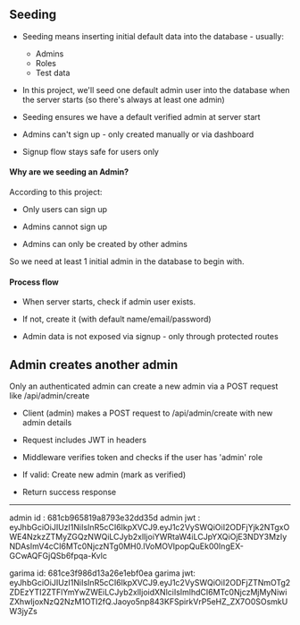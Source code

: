 ## Seeding 

- Seeding means inserting initial default data into the database - usually: 

    - Admins 
    - Roles
    - Test data 

- In this project, we'll seed one default admin user into the database when the server starts (so there's always at least one admin)

- Seeding ensures we have a default verified admin at server start 

- Admins can't sign up - only created manually or via dashboard 

- Signup flow stays safe for users only 

#### Why are we seeding an Admin? 

According to this project: 

- Only users can sign up 

- Admins cannot sign up

- Admins can only be created by other admins 

So we need at least 1 initial admin in the database to begin with. 

#### Process flow 

- When server starts, check if admin user exists. 

- If not, create it (with default name/email/password)

- Admin data is not exposed via signup - only through protected routes 


## Admin creates another admin 

Only an authenticated admin can create a new admin via a POST request like /api/admin/create 

- Client (admin) makes a POST request to /api/admin/create with new admin details 

- Request includes JWT in headers 

- Middleware verifies token and checks if the user has 'admin' role 

- If valid: Create new admin (mark as verified)

- Return success response 

-----------------------------------------------

admin id : 681cb965819a8793e32dd35d 
admin jwt : eyJhbGciOiJIUzI1NiIsInR5cCI6IkpXVCJ9.eyJ1c2VySWQiOiI2ODFjYjk2NTgxOWE4NzkzZTMyZGQzNWQiLCJyb2xlIjoiYWRtaW4iLCJpYXQiOjE3NDY3MzIyNDAsImV4cCI6MTc0NjczNTg0MH0.lVoMOVIpopQuEk00IngEX-GCwAQFGjQSb6fpqa-Kvlc

garima id: 681ce3f986d13a26e1ebf0ea
garima jwt: eyJhbGciOiJIUzI1NiIsInR5cCI6IkpXVCJ9.eyJ1c2VySWQiOiI2ODFjZTNmOTg2ZDEzYTI2ZTFlYmYwZWEiLCJyb2xlIjoidXNlciIsImlhdCI6MTc0NjczMjMyNiwiZXhwIjoxNzQ2NzM1OTI2fQ.Jaoyo5np843KFSpirkVrP5eHZ_ZX7O0SOsmkUW3jyZs